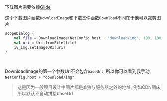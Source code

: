 下载图片需要依赖[Glide](https://github.com/bumptech/glide)

这个下载图片函数`DownloadImage`和下载文件函数`Download`不同在于他可以裁剪图片

```kotlin
scopeDialog {
    val file = DownloadImage(NetConfig.host + "download/img", 100, 100).await()
    val uri = Uri.fromFile(file)
    iv_img.setImageURI(uri)
}
```
<br>

DownloadImage的第一个参数Url不会包含`baseUrl`, 所以你可以看到我手动`NetConfig.host + "download/img"`.

> 这是因为一般项目设计中图片都是单独与服务器之外的地址, 例如CDN图床, 所以默认不自动拼接baseUrl